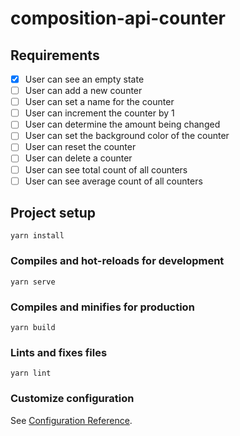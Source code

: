 # composition-api-counter

## Requirements

- [x] User can see an empty state
- [ ] User can add a new counter
- [ ] User can set a name for the counter
- [ ] User can increment the counter by 1
- [ ] User can determine the amount being changed
- [ ] User can set the background color of the counter
- [ ] User can reset the counter
- [ ] User can delete a counter
- [ ] User can see total count of all counters
- [ ] User can see average count of all counters

## Project setup

```
yarn install
```

### Compiles and hot-reloads for development

```
yarn serve
```

### Compiles and minifies for production

```
yarn build
```

### Lints and fixes files

```
yarn lint
```

### Customize configuration

See [Configuration Reference](https://cli.vuejs.org/config/).
